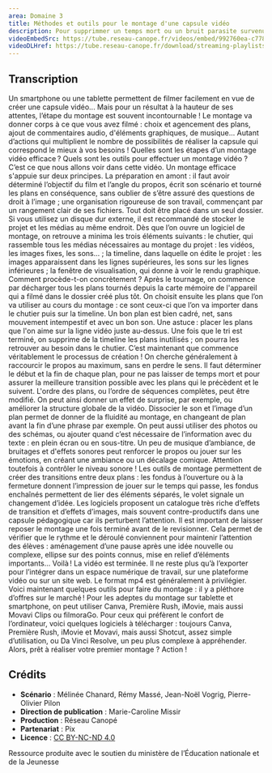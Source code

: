 ```yaml
---
area: Domaine 3
title: Méthodes et outils pour le montage d'une capsule vidéo
description: Pour supprimmer un temps mort ou un bruit parasite survenu lors de votre captation vidéo, le montage sera votre allié ! Plus d'informations dans cette vidéo
videoEmbedSrc: https://tube.reseau-canope.fr/videos/embed/992760ea-c778-4f45-b7fe-ff427c2c49db
videoDLHref: https://tube.reseau-canope.fr/download/streaming-playlists/hls/videos/992760ea-c778-4f45-b7fe-ff427c2c49db-1080-fragmented.mp4
---
```


## Transcription

Un smartphone ou une tablette permettent de filmer facilement en vue de créer une capsule vidéo... Mais pour un résultat à la hauteur de ses attentes, l’étape du montage est souvent incontournable !
Le montage va donner corps à ce que vous avez filmé :  choix et agencement des plans, ajout de commentaires audio, d'éléments graphiques, de musique... Autant d’actions qui multiplient le nombre de possibilités de réaliser la capsule qui correspond le mieux à vos besoins !
Quelles sont les étapes d’un montage vidéo efficace ?
Quels sont les outils pour effectuer un montage vidéo ?
C’est ce que nous allons voir dans cette vidéo.
Un montage efficace s'appuie sur deux principes. La préparation en amont : il faut avoir déterminé l’objectif du film et l’angle du propos, écrit son scénario et tourné les plans en conséquence, sans oublier de s’être assuré des questions de droit à l’image ; une organisation rigoureuse de son travail, commençant par un rangement clair de ses fichiers. Tout doit être placé dans un seul dossier.
Si vous utilisez un disque dur externe, il est recommandé de stocker le projet et les médias au même endroit.
Dès que l’on ouvre un logiciel de montage, on retrouve a minima les trois éléments suivants : le chutier, qui rassemble tous les médias nécessaires au montage du projet : les vidéos, les images fixes, les sons... ; la timeline, dans laquelle on édite le projet : les images apparaissent dans les lignes supérieures, les sons sur les lignes inférieures ; la fenêtre de visualisation, qui donne à voir le rendu graphique.
Comment procède-t-on concrètement ?
Après le tournage, on commence par décharger tous les plans tournés depuis la carte mémoire de l'appareil qui a filmé dans le dossier créé plus tôt. On choisit ensuite les plans que l’on va utiliser au cours du montage : ce sont ceux-ci que l’on va importer dans le chutier puis sur la timeline.
Un bon plan est bien cadré, net, sans mouvement intempestif et avec un bon son.  Une astuce : placer les plans que l'on aime sur la ligne vidéo juste au-dessus. Une fois que le tri est terminé, on supprime de la timeline les plans inutilisés ; on pourra les retrouver au besoin dans le chutier.
C’est maintenant que commence véritablement le processus de création !
On cherche généralement à raccourcir le propos au maximum, sans en perdre le sens. Il faut déterminer le début et la fin de chaque plan, pour ne pas laisser de temps mort et pour assurer la meilleure transition possible avec les plans qui le précèdent et le suivent.
L'ordre des plans, ou l’ordre de séquences complètes, peut être modifié. On peut ainsi donner un effet de surprise, par exemple, ou améliorer la structure globale de la vidéo.
Dissocier le son et l’image d’un plan permet de donner de la fluidité au montage, en changeant de plan avant la fin d’une phrase par exemple.
On peut aussi utiliser des photos ou des schémas, ou ajouter quand c’est nécessaire de l’information avec du texte : en plein écran ou en sous-titre.
Un peu de musique d’ambiance, de bruitages et d'effets sonores peut renforcer le propos ou jouer sur les émotions, en créant une ambiance ou un décalage comique. Attention toutefois à contrôler le niveau sonore !
Les outils de montage permettent de créer des transitions entre deux plans : les fondus à l’ouverture ou à la fermeture donnent l’impression de jouer sur le temps qui passe, les fondus enchaînés permettent de lier des éléments séparés, le volet signale un changement d’idée.
Les logiciels proposent un catalogue très riche d’effets de transition et d’effets d’images, mais souvent contre-productifs dans une capsule pédagogique car ils perturbent l’attention.
Il est important de laisser reposer le montage une fois terminé avant de le revisionner. Cela permet de vérifier que le rythme et le déroulé conviennent pour maintenir l’attention des élèves : aménagement d’une pause après une idée nouvelle ou complexe, ellipse sur des points connus, mise en relief d’éléments importants...
Voilà ! La vidéo est terminée.
Il ne reste plus qu’à l’exporter pour l’intégrer dans un espace numérique de travail, sur une plateforme vidéo ou sur un site web. Le format mp4 est généralement à privilégier.
Voici maintenant quelques outils pour faire du montage : il y a pléthore d’offres sur le marché !
Pour les adeptes du montage sur tablette et smartphone, on peut utiliser Canva, Première Rush, iMovie, mais aussi Movavi Clips ou filmoraGo.
Pour ceux qui préfèrent le confort de l’ordinateur, voici quelques logiciels à télécharger : toujours Canva, Première Rush, iMovie et Movavi, mais aussi Shotcut, assez simple d’utilisation, ou Da Vinci Resolve, un peu plus complexe à appréhender.
Alors, prêt à réaliser votre premier montage ?
Action !

## Crédits

- **Scénario** : Mélinée Chanard, Rémy Massé, Jean-Noël Vogrig, Pierre-Olivier Pilon
- **Direction de publication** : Marie-Caroline Missir
- **Production** : Réseau Canopé
- **Partenariat** : Pix
- **Licence** : [CC BY-NC-ND 4.0](https://creativecommons.org/licenses/by-nc-nd/4.0/deed.fr)

Ressource produite avec le soutien du ministère de l’Éducation nationale et de la Jeunesse
